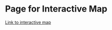 # Page for Interactive Map
[Link to interactive map](https://conwayhsieh.github.io/PowerOutages/my_map.html)
